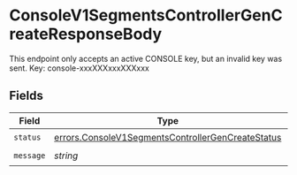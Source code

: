 # ConsoleV1SegmentsControllerGenCreateResponseBody

This endpoint only accepts an active CONSOLE key, but an invalid key was sent. Key: console-xxxXXXxxxXXXxxx


## Fields

| Field                                                                                                                  | Type                                                                                                                   | Required                                                                                                               | Description                                                                                                            |
| ---------------------------------------------------------------------------------------------------------------------- | ---------------------------------------------------------------------------------------------------------------------- | ---------------------------------------------------------------------------------------------------------------------- | ---------------------------------------------------------------------------------------------------------------------- |
| `status`                                                                                                               | [errors.ConsoleV1SegmentsControllerGenCreateStatus](../../models/errors/consolev1segmentscontrollergencreatestatus.md) | :heavy_check_mark:                                                                                                     | N/A                                                                                                                    |
| `message`                                                                                                              | *string*                                                                                                               | :heavy_check_mark:                                                                                                     | N/A                                                                                                                    |